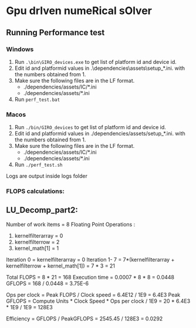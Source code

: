 # **G**pu dr**I**ven nume**R**ical s**O**lver

## Running Performance test

### Windows
1. Run ```.\bin\GIRO_devices.exe``` to get list of platform id and device id.
2. Edit id and platformid values in .\dependencies\assets\setup_*.ini. with the numbers obtained from 1.
3. Make sure the following files are in the LF format.
    - ./dependencies/assets/IC/*.ini
    - ./dependencies/assets/*.ini
4. Run ```perf_test.bat```

### Macos
1. Run ```./bin/GIRO_devices``` to get list of platform id and device id.
2. Edit id and platformid values in ./dependencies/assets/setup_*.ini. with the numbers obtained from 1.
3. Make sure the following files are in the LF format.
    - ./dependencies/assets/IC/*.ini
    - ./dependencies/assets/*.ini
4. Run ```./perf_test.sh```

Logs are output inside logs folder


### FLOPS calculations:
## LU_Decomp_part2:
Number of work items = 8
Floating Point Operations :
1. kernelfilterarray = 0
2. kernelfilterrow = 2
3. kernel_math[1] = 1

Iteration 0 = kernelfilterarray = 0
Iteration 1- 7 = 7*(kernelfilterarray + kernelfilterrow + kernel_math[1]) = 7 * 3 = 21

Total FLOPS = 8 * 21 = 168
Execution time = 0.0007 * 8 * 8 = 0.0448
GFLOPS = 168 / 0.0448 = 3.75E-6

Ops per clock = Peak FLOPS / Clock speed = 6.4E12 / 1E9 = 6.4E3
Peak GFLOPS = Compute Units * Clock Speed * Ops per clock / 1E9 = 20 * 6.4E3 * 1E9 / 1E9 = 128E3

Efficiency = GFLOPS / PeakGFLOPS = 2545.45 / 128E3 = 0.0292